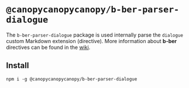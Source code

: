# `@canopycanopycanopy/b-ber-parser-dialogue`

The `b-ber-parser-dialogue` package is used internally parse the `dialogue` custom Markdown extension (directive). More information about **b-ber** directives can be found in the [wiki](https://github.com/triplecanopy/b-ber/wiki/all-directives).

## Install

```
npm i -g @canopycanopycanopy/b-ber-parser-dialogue
```
